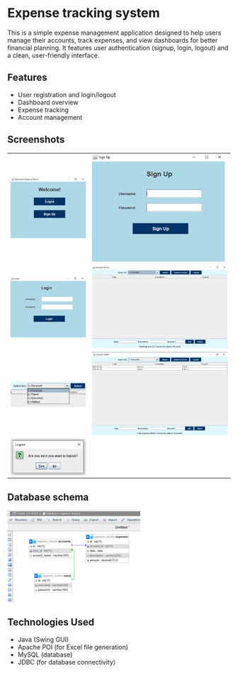 # Expense tracking system

This is a simple expense management application designed to help users manage their accounts, track expenses, and view dashboards for better financial planning. 
It features user authentication (signup, login, logout) and a clean, user-friendly interface.

## Features

- User registration and login/logout
- Dashboard overview
- Expense tracking
- Account management
 
## Screenshots

<table>
  <tr>
    <td><img src="assets/welcome.png" alt="Welcome" width="300"/></td>
    <td><img src="assets/signup.png" alt="Signup" width="300"/></td>
  </tr>
  <tr>
    <td><img src="assets/login.png" alt="Login" width="300"/></td>
    <td><img src="assets/dashboard.png" alt="Dashboard" width="900"/></td>
  </tr>
  <tr>
    <td><img src="assets/accounts.png" alt="Accounts" width="500"/></td>
    <td><img src="assets/expenses.png" alt="Expenses" width="800"/></td>
  </tr>
  <tr>
    <td><img src="assets/logout.png" alt="Logout" width="300"/></td>
    <td></td>
  </tr>
</table>

## Database schema
<img src="assets/schema.png" alt="Welcome" width="300"/>

## Technologies Used

- Java (Swing GUI)
- Apache POI (for Excel file generation)
- MySQL (database)
- JDBC (for database connectivity)
 
